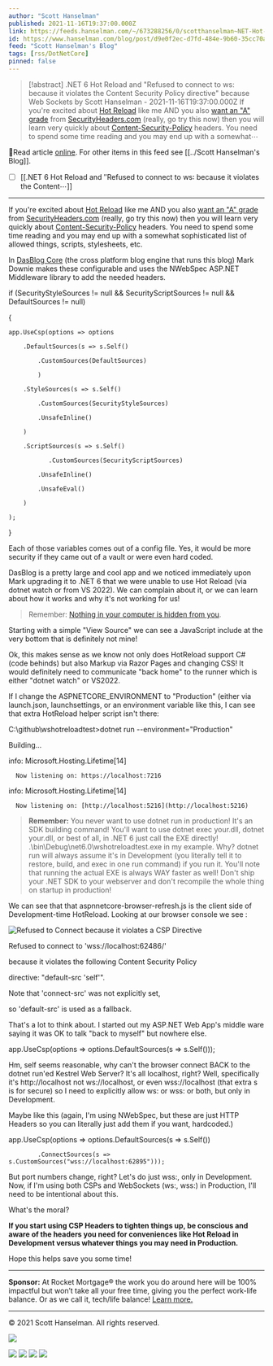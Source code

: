 ```yaml
---
author: "Scott Hanselman"
published: 2021-11-16T19:37:00.000Z
link: https://feeds.hanselman.com/~/673288256/0/scotthanselman~NET-Hot-Reload-and-Refused-to-connect-to-ws-because-it-violates-the-Content-Security-Policy-directive-because-Web-Sockets
id: https://www.hanselman.com/blog/post/d9e0f2ec-d7fd-484e-9b60-35cc70ab1398
feed: "Scott Hanselman's Blog"
tags: [rss/DotNetCore]
pinned: false
---
```

> [!abstract] .NET 6 Hot Reload and "Refused to connect to ws: because it violates the Content Security Policy directive" because Web Sockets by Scott Hanselman - 2021-11-16T19:37:00.000Z
> If you're excited about [Hot Reload](https://www.youtube.com/watch?v=4S3vPzawnoQ) like me AND you also [want an "A" grade](https://www.hanselman.com/blog/easily-adding-security-headers-to-your-aspnet-core-web-app-and-getting-an-a-grade) from [SecurityHeaders.com](http://securityheaders.com) (really, go try this now) then you will learn very quickly about [Content-Security-Policy](https://content-security-policy.com/) headers. You need to spend some time reading and you may end up with a somewhat⋯

🔗Read article [online](https://feeds.hanselman.com/~/673288256/0/scotthanselman~NET-Hot-Reload-and-Refused-to-connect-to-ws-because-it-violates-the-Content-Security-Policy-directive-because-Web-Sockets). For other items in this feed see [[../Scott Hanselman's Blog]].

- [ ] [[․NET 6 Hot Reload and ″Refused to connect to ws꞉ because it violates the Content⋯]]
- - -
If you're excited about [Hot Reload](https://feeds.hanselman.com/~/t/0/0/scotthanselman/~https://www.youtube.com/watch?v=4S3vPzawnoQ) like me AND you also [want an "A" grade](https://feeds.hanselman.com/~/t/0/0/scotthanselman/~https://www.hanselman.com/blog/easily-adding-security-headers-to-your-aspnet-core-web-app-and-getting-an-a-grade) from [SecurityHeaders.com](https://feeds.hanselman.com/~/t/0/0/scotthanselman/~securityheaders.com) (really, go try this now) then you will learn very quickly about [Content-Security-Policy](https://feeds.hanselman.com/~/t/0/0/scotthanselman/~https://content-security-policy.com/) headers. You need to spend some time reading and you may end up with a somewhat sophisticated list of allowed things, scripts, stylesheets, etc.

In [DasBlog Core](https://feeds.hanselman.com/~/t/0/0/scotthanselman/~https://github.com/poppastring/dasblog-core) (the cross platform blog engine that runs this blog) Mark Downie makes these configurable and uses the NWebSpec ASP.NET Middleware library to add the needed headers.

if (SecurityStyleSources != null && SecurityScriptSources != null && DefaultSources != null)
  
{
  
    app.UseCsp(options => options
  
        .DefaultSources(s => s.Self()
  
            .CustomSources(DefaultSources)
  
            )
  
        .StyleSources(s => s.Self()
  
            .CustomSources(SecurityStyleSources)
  
            .UnsafeInline()
  
        )
  
        .ScriptSources(s => s.Self()
  
               .CustomSources(SecurityScriptSources)
  
            .UnsafeInline()
  
            .UnsafeEval()
  
        )
  
    );
  
}

Each of those variables comes out of a config file. Yes, it would be more security if they came out of a vault or were even hard coded.

DasBlog is a pretty large and cool app and we noticed immediately upon Mark upgrading it to .NET 6 that we were unable to use Hot Reload (via dotnet watch or from VS 2022). We can complain about it, or we can learn about how it works and why it's not working for us!

> Remember: [Nothing in your computer is hidden from you](https://feeds.hanselman.com/~/t/0/0/scotthanselman/~https://www.hanselman.com/blog/the-internet-is-not-a-black-box-look-inside).

Starting with a simple "View Source" we can see a JavaScript include at the very bottom that is definitely not mine!

<script src="https://www.hanselman.com/_framework/aspnetcore-browser-refresh.js"></script>

Ok, this makes sense as we know not only does HotReload support C# (code behinds) but also Markup via Razor Pages and changing CSS! It would definitely need to communicate "back home" to the runner which is either "dotnet watch" or VS2022.

If I change the ASPNETCORE_ENVIRONMENT to "Production" (either via launch.json, launchsettings, or an environment variable like this, I can see that extra HotReload helper script isn't there:

C:\github\wshotreloadtest>dotnet run --environment="Production"
  
Building...
  
info: Microsoft.Hosting.Lifetime[14]
  
      Now listening on: https://localhost:7216
  
info: Microsoft.Hosting.Lifetime[14]
  
      Now listening on: [http://localhost:5216](http://localhost:5216)

> **Remember:** You never want to use dotnet run in production! It's an SDK building command! You'll want to use dotnet exec your.dll, dotnet your.dll, or best of all, in .NET 6 just call the EXE directly! .\bin\Debug\net6.0\wshotreloadtest.exe in my example. Why? dotnet run will always assume it's in Development (you literally tell it to restore, build, and exec in one run command) if you run it. You'll note that running the actual EXE is always WAY faster as well! Don't ship your .NET SDK to your webserver and don't recompile the whole thing on startup in production!

We can see that that aspnnetcore-browser-refresh.js is the client side of Development-time HotReload. Looking at our browser console we see :

![Refused to Connect because it violates a CSP Directive](https://www.hanselman.com/blog/content/binary/Windows-Live-Writer/72550dc07007_14F70/image_1f22b882-9a3f-4fad-b201-fb0f26c86db6.png "Refused to Connect because it violates a CSP Directive")

Refused to connect to 'wss://localhost:62486/' 
  
because it violates the following Content Security Policy 
  
directive: "default-src 'self'". 
  
Note that 'connect-src' was not explicitly set, 
  
so 'default-src' is used as a fallback.

That's a lot to think about. I started out my ASP.NET Web App's middle ware saying it was OK to talk "back to myself" but nowhere else.

app.UseCsp(options => options.DefaultSources(s => s.Self())); 

Hm, self seems reasonable, why can't the browser connect BACK to the dotnet run'ed Kestrel Web Server? It's all localhost, right? Well, specifically it's http://localhost not ws://localhost, or even wss://localhost (that extra s is for secure) so I need to explicitly allow ws: or wss: or both, but only in Development.

Maybe like this (again, I'm using NWebSpec, but these are just HTTP Headers so you can literally just add them if you want, hardcoded.)

app.UseCsp(options => options.DefaultSources(s => s.Self())
  
            .ConnectSources(s => s.CustomSources("wss://localhost:62895")));

But port numbers change, right? Let's do just wss:, only in Development. Now, if I'm using both CSPs and WebSockets (ws:, wss:) in Production, I'll need to be intentional about this.

What's the moral?

**If you start using CSP Headers to tighten things up, be conscious and aware of the headers you need for conveniences like Hot Reload in Development versus whatever things you may need in Production.**

Hope this helps save you some time!

---

**Sponsor:** At Rocket Mortgage® the work you do around here will be 100% impactful but won’t take all your free time, giving you the perfect work-life balance. Or as we call it, tech/life balance! [Learn more.](https://feeds.hanselman.com/~/t/0/0/scotthanselman/~https://hnsl.mn/3qVUu5O)

  

---

© 2021 Scott Hanselman. All rights reserved.  

![](https://feeds.hanselman.com/~/i/673288256/0/scotthanselman)

[![](https://assets.feedblitz.com/i/fblike20.png)](https://feeds.hanselman.com/_/28/673288256/scotthanselman "Like on Facebook") [![](https://assets.feedblitz.com/i/x.png)](https://feeds.hanselman.com/_/24/673288256/scotthanselman "Post to X.com") [![](https://assets.feedblitz.com/i/email20.png)](https://feeds.hanselman.com/_/19/673288256/scotthanselman "Subscribe by email") [![](https://assets.feedblitz.com/i/rss20.png)](https://feeds.hanselman.com/_/20/673288256/scotthanselman "Subscribe by RSS")
